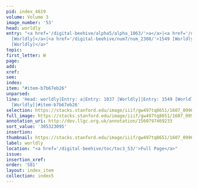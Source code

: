 ```yaml
---
pid: index_4619
volume: Volume 3
image_number: '53'
head: worldly
entry: "<a href='/digital-beehive/alpha5/alpha_1063/'>a</a>|<a href='/digital-beehive/num5/num_1387/'>1037
  [Worldly]</a>|<a href='/digital-beehive/num7/num_2308/'>1549 [Worldly]</a>|<a href='/digital-beehive/num11/num_3591/'>4919
  [Worldly]</a>"
topic:
first_letter: W
page:
add:
xref:
see:
index:
item: "#item-b7b67eb26"
unparsed:
line: 'Head: worldly|Entry: a|Entry: 1037 [Worldly]|Entry: 1549 [Worldly]|Entry: 4919
  [Worldly]|#item-b7b67eb26'
selection: https://stacks.stanford.edu/image/iiif/gw497tq8651/1607_0996/855,3095,687,150/full/0/default.jpg
full_image: https://stacks.stanford.edu/image/iiif/gw497tq8651/1607_0996/full/full/0/default.jpg
annotation_uri: http://dev.llgc.org.uk/annotation/1560797469233
sort_value: '305323095'
insertion:
thumbnail: https://stacks.stanford.edu/image/iiif/gw497tq8651/1607_0996/855,3095,687,150/150,/0/default.jpg
label: worldly
location: "<a href='/digital-beehive/toc/toc3_53/'>Full Page</a>"
issue:
insertion_xref:
order: '581'
layout: index_item
collection: index5
---
```


